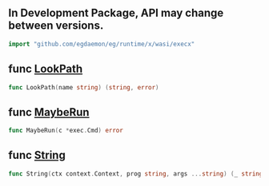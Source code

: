 <!-- Code generated by gomarkdoc. DO NOT EDIT -->

## In Development Package, API may change between versions.

```go
import "github.com/egdaemon/eg/runtime/x/wasi/execx"
```



<a name="LookPath"></a>
## func [LookPath](<https://github.com/egdaemon/eg/blob/main/runtime/x/wasi/execx/execx.go#L30>)

```go
func LookPath(name string) (string, error)
```



<a name="MaybeRun"></a>
## func [MaybeRun](<https://github.com/egdaemon/eg/blob/main/runtime/x/wasi/execx/execx.go#L26>)

```go
func MaybeRun(c *exec.Cmd) error
```



<a name="String"></a>
## func [String](<https://github.com/egdaemon/eg/blob/main/runtime/x/wasi/execx/execx.go#L11>)

```go
func String(ctx context.Context, prog string, args ...string) (_ string, err error)
```



